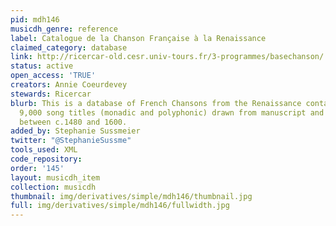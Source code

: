 ```yaml
---
pid: mdh146
musicdh_genre: reference
label: Catalogue de la Chanson Française à la Renaissance
claimed_category: database
link: http://ricercar-old.cesr.univ-tours.fr/3-programmes/basechanson/
status: active
open_access: 'TRUE'
creators: Annie Coeurdevey
stewards: Ricercar
blurb: This is a database of French Chansons from the Renaissance containing approximately
  9,000 song titles (monadic and polyphonic) drawn from manuscript and printed sources
  between c.1480 and 1600.
added_by: Stephanie Sussmeier
twitter: "@StephanieSussme"
tools_used: XML
code_repository: 
order: '145'
layout: musicdh_item
collection: musicdh
thumbnail: img/derivatives/simple/mdh146/thumbnail.jpg
full: img/derivatives/simple/mdh146/fullwidth.jpg
---
```

